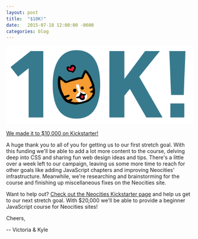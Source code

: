 ```yaml
---
layout: post
title:  "$10K!"
date:   2015-07-18 12:00:00 -0600
categories: blog
---
```

![](/assets/neocities-reaches-10k-kickstarter-funding.png)

[We made it to $10,000 on Kickstarter!](https://www.kickstarter.com/projects/1262953102/neocities-30-an-interactive-html-css-course-for-ev/)

A huge thank you to all of you for getting us to our first stretch goal. With this funding we'll be able to add a lot more content to the course, delving deep into CSS and sharing fun web design ideas and tips. There's a little over a week left to our campaign, leaving us some more time to reach for other goals like adding JavaScript chapters and improving Neocities' infrastructure. Meanwhile, we're researching and brainstorming for the course and finishing up miscellaneous fixes on the Neocities site.

Want to help out? [Check out the Neocities Kickstarter page](https://www.kickstarter.com/projects/1262953102/neocities-30-an-interactive-html-css-course-for-ev/) and help us get to our next stretch goal. With $20,000 we'll be able to provide a beginner JavaScript course for Neocities sites!

Cheers,

-- Victoria & Kyle

